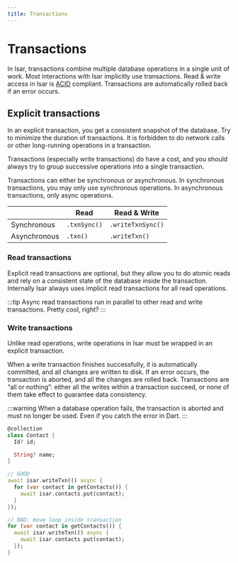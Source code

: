 ```yaml
---
title: Transactions
---
```


# Transactions

In Isar, transactions combine multiple database operations in a single unit of work. Most interactions with Isar implicitly use transactions. Read & write access in Isar is [ACID](http://en.wikipedia.org/wiki/ACID) compliant. Transactions are automatically rolled back if an error occurs.

## Explicit transactions

In an explicit transaction, you get a consistent snapshot of the database. Try to minimize the duration of transactions. It is forbidden to do network calls or other long-running operations in a transaction.

Transactions (especially write transactions) do have a cost, and you should always try to group successive operations into a single transaction.

Transactions can either be synchronous or asynchronous. In synchronous transactions, you may only use synchronous operations. In asynchronous transactions, only async operations.

|              | Read         | Read & Write      |
| ------------ | ------------ | ----------------- |
| Synchronous  | `.txnSync()` | `.writeTxnSync()` |
| Asynchronous | `.txn()`     | `.writeTxn()`     |

### Read transactions

Explicit read transactions are optional, but they allow you to do atomic reads and rely on a consistent state of the database inside the transaction. Internally Isar always uses implicit read transactions for all read operations.

:::tip
Async read transactions run in parallel to other read and write transactions. Pretty cool, right?
:::

### Write transactions

Unlike read operations, write operations in Isar must be wrapped in an explicit transaction.

When a write transaction finishes successfully, it is automatically committed, and all changes are written to disk. If an error occurs, the transaction is aborted, and all the changes are rolled back. Transactions are “all or nothing”: either all the writes within a transaction succeed, or none of them take effect to guarantee data consistency.

:::warning
When a database operation fails, the transaction is aborted and must no longer be used. Even if you catch the error in Dart.
:::

```dart
@collection
class Contact {
  Id? id;

  String? name;
}

// GOOD
await isar.writeTxn(() async {
  for (var contact in getContacts()) {
    await isar.contacts.put(contact);
  }
});

// BAD: move loop inside transaction
for (var contact in getContacts()) {
  await isar.writeTxn(() async {
    await isar.contacts.put(contact);
  });
}
```
